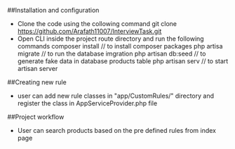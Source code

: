 ##Installation and configuration

- Clone the code using the collowing command 
    git clone https://github.com/Arafath11007/InterviewTask.git
- Open CLI inside the project route directory and run the following commands
    composer install // to install composer packages
    php artisa migrate // to run the database imgration
    php artisan db:seed // to generate fake data in database products table
    php artisan serv // to start artisan server
    
    
    
##Creating new rule
- user can add new rule classes in "app/CustomRules/" directory and register the class in AppServiceProvider.php file

##Project workflow 
- User can search products based on the pre defined rules from index page
